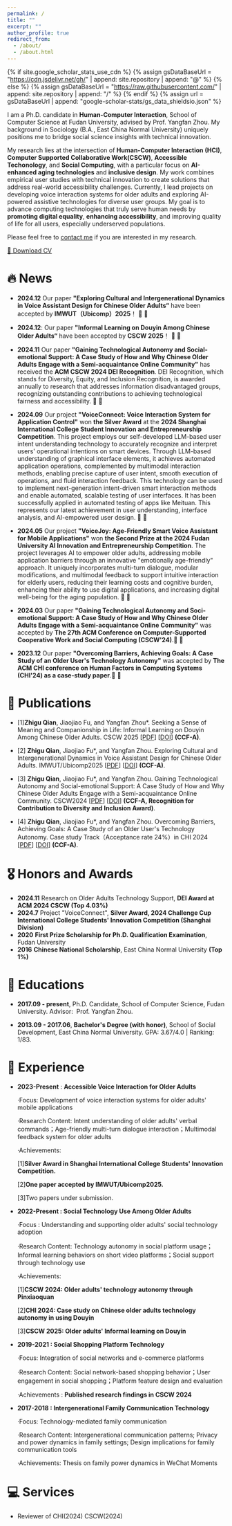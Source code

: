 ```yaml
---
permalink: /
title: ""
excerpt: ""
author_profile: true
redirect_from: 
  - /about/
  - /about.html
---
```


{% if site.google_scholar_stats_use_cdn %}
{% assign gsDataBaseUrl = "https://cdn.jsdelivr.net/gh/" | append: site.repository | append: "@" %}
{% else %}
{% assign gsDataBaseUrl = "https://raw.githubusercontent.com/" | append: site.repository | append: "/" %}
{% endif %}
{% assign url = gsDataBaseUrl | append: "google-scholar-stats/gs_data_shieldsio.json" %}

<span class='anchor' id='about-me'></span>

I am a Ph.D. candidate in **Human-Computer Interaction**, School of Computer Science at Fudan University, advised by Prof. Yangfan Zhou. My background in Sociology (B.A., East China Normal University) uniquely positions me to bridge social science insights with technical innovation.

My research lies at the intersection of **Human-Computer Interaction (HCI)**, **Computer Supported Collaborative Work(CSCW)**, **Accessible Techonology**, and **Social Computing**, with a particular focus on **AI-enhanced aging technologies** and **inclusive design**. My work combines empirical user studies with technical innovation to create solutions that address real-world accessibility challenges. Currently, I lead projects on developing voice interaction systems for older adults and exploring AI-powered assistive technologies for diverse user groups. My goal is to advance computing technologies that truly serve human needs by **promoting digital equality**, **enhancing accessibility**, and improving quality of life for all users, especially underserved populations.

Please feel free to [contact me](mailto:qianzhigu@foxmail.com) if you are interested in my research.

<a href="newfiles/英文简历_正式版-1.pdf" class="btn btn--primary">📄 Download CV</a>



# 🔥 News
- **2024.12** Our paper **"Exploring Cultural and Intergenerational Dynamics in Voice Assistant Design for Chinese Older Adults“** have been accepted by **IMWUT（Ubicomp）2025**！ 🎉 🎉
  
- **2024.12**: Our paper **"Informal Learning on Douyin Among Chinese Older Adults“** have been accepted by **CSCW 2025**！ 🎉 🎉

- **2024.11** Our paper **"Gaining Technological Autonomy and Social-emotional Support: A Case Study of How and Why Chinese Older Adults Engage with a Semi-acquaintance Online Community"** has received the **ACM CSCW 2024 DEI Recognition**. DEI Recognition, which stands for Diversity, Equity, and Inclusion Recognition, is awarded annually to research that addresses information disadvantaged groups, recognizing outstanding contributions to achieving technological fairness and accessibility.  🎉 🎉

- **2024.09** Our project **"VoiceConnect: Voice Interaction System for Application Control"** won **the Silver Award** at the **2024 Shanghai International College Student Innovation and Entrepreneurship Competition**. This project employs our self-developed LLM-based user intent understanding technology to accurately recognize and interpret users' operational intentions on smart devices. Through LLM-based understanding of graphical interface elements, it achieves automated application operations, complemented by multimodal interaction methods, enabling precise capture of user intent, smooth execution of operations, and fluid interaction feedback. This technology can be used to implement next-generation intent-driven smart interaction methods and enable automated, scalable testing of user interfaces. It has been successfully applied in automated testing of apps like Meituan. This represents our latest achievement in user understanding, interface analysis, and AI-empowered user design.  🎉 🎉

- **2024.05** Our project **"VoiceJoy: Age-Friendly Smart Voice Assistant for Mobile Applications"** won **the Second Prize at the 2024 Fudan University AI Innovation and Entrepreneurship Competition**. The project leverages AI to empower older adults, addressing mobile application barriers through an innovative "emotionally age-friendly" approach. It uniquely incorporates multi-turn dialogue, modular modifications, and multimodal feedback to support intuitive interaction for elderly users, reducing their learning costs and cognitive burden, enhancing their ability to use digital applications, and increasing digital well-being for the aging population. 🎉 🎉

- **2024.03** Our paper **"Gaining Technological Autonomy and Soci-emotional Support: A Case Study of How and Why Chinese Older Adults Engage with a Semi-acquaintance Online Community"** was accepted by **The 27th ACM Conference on Computer-Supported Cooperative Work and Social Computing (CSCW'24)**.🎉 🎉

- **2023.12** Our paper **"Overcoming Barriers, Achieving Goals: A Case Study of an Older User's Technology Autonomy"** was accepted by **The ACM CHI conference on Human Factors in Computing Systems (CHI'24) as a case-study paper**.🎉 🎉

# 📝 Publications 
- [1]**Zhigu Qian**, Jiaojiao Fu, and Yangfan Zhou*. Seeking a Sense of Meaning and Companionship in Life: Informal Learning on Douyin Among Chinese Older Adults. CSCW 2025 [[PDF](newfiles/cscw25_fainlly_完成-2.pdf)] [[DOI](https://doi.org/10.1145/3711062)] **(CCF-A)**. 


- [2] **Zhigu Qian**, Jiaojiao Fu*, and Yangfan Zhou. Exploring Cultural and Intergenerational Dynamics in Voice Assistant Design for Chinese Older Adults. IMWUT/Ubicomp2025 [[PDF](newfiles/imwut_117-5.pdf)] [[DOI](https://doi.org/10.1145/3712275)] **(CCF-A)**.


- [3] **Zhigu Qian**, Jiaojiao Fu*, and Yangfan Zhou. Gaining Technological Autonomy and Social-emotional Support: A Case Study of How and Why Chinese Older Adults Engage with a Semi-acquaintance Online Community. CSCW2024 [[PDF](newfiles/CSCW2024_Seniors11.pdf)] [[DOI](https://doi.org/10.1145/3686980)] **(CCF-A, Recognition for Contribution to Diversity and Inclusion Award)**.


- [4] **Zhigu Qian**, Jiaojiao Fu*, and Yangfan Zhou. Overcoming Barriers, Achieving Goals: A Case Study of an Older User's Technology Autonomy. Case study Track（Acceptance rate 24%）in CHI 2024 [[PDF](newfiles/CHI_case_study-1.pdf)] [[DOI](https://doi.org/10.1145/3613905.3637150)] **(CCF-A)**.

# 🎖 Honors and Awards
- **2024.11** Research on Older Adults Technology Support, **DEI Award at ACM 2024 CSCW (Top 4.03%)**
- **2024.7** Project "VoiceConnect", **Silver Award, 2024 Challenge Cup International College Students' Innovation Competition (Shanghai Division)**
- **2020** **First Prize Scholarship for Ph.D. Qualification Examination**, Fudan University
- **2016** **Chinese National Scholarship**, East China Normal University **(Top 1%)**


# 📖 Educations
- **2017.09 - present**, Ph.D. Candidate, School of Computer Science, Fudan University. Advisor:  Prof. Yangfan Zhou.

- **2013.09 - 2017.06**, **Bachelor's Degree (with honor)**, School of Social Development, East China Normal University. GPA: 3.67/4.0 | Ranking: 1/83.

# 💬 Experience
- **2023-Present** : **Accessible Voice Interaction for Older Adults**
  
  ·Focus: Development of voice interaction systems for older adults' mobile applications 

  ·Research Content: Intent understanding of older adults' verbal commands；Age-friendly multi-turn dialogue interaction；Multimodal feedback system for older adults

  ·Achievements:

   [1]**Silver Award in Shanghai International College Students' Innovation Competition.**

   [2]**One paper accepted by IMWUT/Ubicomp2025.**

   [3]Two papers under submission.

- **2022-Present : Social Technology Use Among Older Adults**
  
  ·Focus : Understanding and supporting older adults' social technology adoption
  
  ·Research Content: Technology autonomy in social platform usage； Informal learning behaviors on short video platforms；Social support through technology use 

  ·Achievements:
  
  [1]**CSCW 2024: Older adults' technology autonomy through Pinxiaoquan**
  
  [2]**CHI 2024: Case study on Chinese older adults technology autonomy in using Douyin**
  
  [3]**CSCW 2025: Older adults' Informal learning on Douyin**

- **2019-2021 : Social Shopping Platform Technology**
  
  ·Focus: Integration of social networks and e-commerce platforms
  
  ·Research Content: Social network-based shopping behavior；User engagement in social shopping；Platform feature design and evaluation
  
  ·Achievements : **Published research findings in CSCW 2024**

- **2017-2018 : Intergenerational Family Communication Technology**
  
  ·Focus: Technology-mediated family communication 
 
  ·Research Content: Intergenerational communication patterns; Privacy and power dynamics in family settings; Design implications for family communication tools 
 
  ·Achievements: Thesis on family power dynamics in WeChat Moments 

# 💻 Services
- Reviewer of CHI(2024) CSCW(2024)
